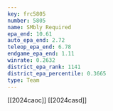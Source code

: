 ```yaml
---
key: frc5805
number: 5805
name: SMbly Required
epa_end: 10.61
auto_epa_end: 2.72
teleop_epa_end: 6.78
endgame_epa_end: 1.11
winrate: 0.2632
district_epa_rank: 1141
district_epa_percentile: 0.3665
type: Team
---
```

[[2024caoc]]
[[2024casd]]
